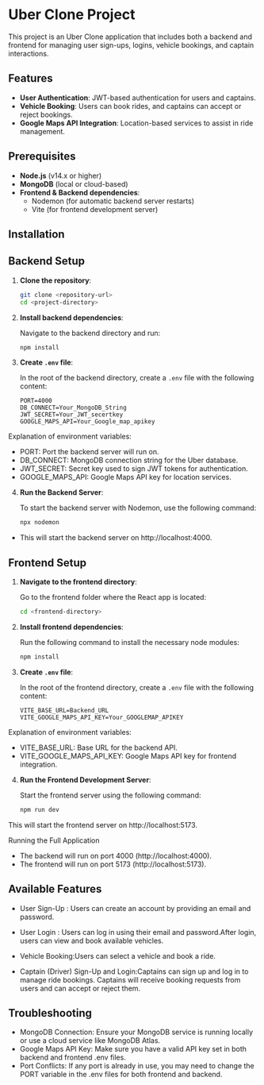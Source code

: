 # Uber Clone Project

This project is an Uber Clone application that includes both a backend and frontend for managing user sign-ups, logins, vehicle bookings, and captain interactions.

## Features

- **User Authentication**: JWT-based authentication for users and captains.
- **Vehicle Booking**: Users can book rides, and captains can accept or reject bookings.
- **Google Maps API Integration**: Location-based services to assist in ride management.

## Prerequisites

- **Node.js** (v14.x or higher)
- **MongoDB** (local or cloud-based)
- **Frontend & Backend dependencies**:
  - Nodemon (for automatic backend server restarts)
  - Vite (for frontend development server)

## Installation

## Backend Setup

1. **Clone the repository**:

   ```bash
   git clone <repository-url>
   cd <project-directory>

2. **Install backend dependencies**:

   Navigate to the backend directory and run:

   ```bash
   npm install

3. **Create `.env` file**:

   In the root of the backend directory, create a `.env` file with the following content:

   ```env
   PORT=4000
   DB_CONNECT=Your_MongoDB_String
   JWT_SECRET=Your_JWT_secertkey
   GOOGLE_MAPS_API=Your_Google_map_apikey

  Explanation of environment variables:
    
  - PORT: Port the backend server will run on.
  - DB_CONNECT: MongoDB connection string for the Uber database.
  - JWT_SECRET: Secret key used to sign JWT tokens for authentication.
  - GOOGLE_MAPS_API: Google Maps API key for location services.
   
4. **Run the Backend Server**:

   To start the backend server with Nodemon, use the following command:

   ```bash
   npx nodemon
   
- This will start the backend server on http://localhost:4000.

## Frontend Setup

1. **Navigate to the frontend directory**:

   Go to the frontend folder where the React app is located:

   ```bash
   cd <frontend-directory>

2. **Install frontend dependencies**:

   Run the following command to install the necessary node modules:

   ```bash
   npm install

3. **Create `.env` file**:

   In the root of the frontend directory, create a `.env` file with the following content:

   ```env
   VITE_BASE_URL=Backend_URL
   VITE_GOOGLE_MAPS_API_KEY=Your_GOOGLEMAP_APIKEY

  Explanation of environment variables:

  - VITE_BASE_URL: Base URL for the backend API.
  - VITE_GOOGLE_MAPS_API_KEY: Google Maps API key for frontend integration.

 4. **Run the Frontend Development Server**:

     Start the frontend server using the following command:

     ```bash
     npm run dev

This will start the frontend server on http://localhost:5173.

Running the Full Application
- The backend will run on port 4000 (http://localhost:4000).
- The frontend will run on port 5173 (http://localhost:5173).

## Available Features
- User Sign-Up : Users can create an account by providing an email and password.

- User Login : Users can log in using their email and password.After login, users can view and book available vehicles.
 
- Vehicle Booking:Users can select a vehicle and book a ride.
  
- Captain (Driver) Sign-Up and Login:Captains can sign up and log in to manage ride bookings.
Captains will receive booking requests from users and can accept or reject them.

## Troubleshooting
- MongoDB Connection: Ensure your MongoDB service is running locally or use a cloud service like MongoDB Atlas.
- Google Maps API Key: Make sure you have a valid API key set in both backend and frontend .env files.
- Port Conflicts: If any port is already in use, you may need to change the PORT variable in the .env files for both frontend and backend.









